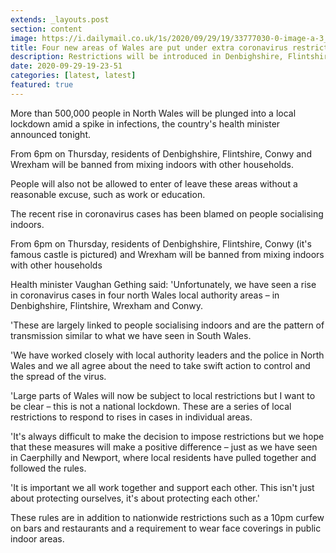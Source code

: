 ```yaml
---
extends: _layouts.post
section: content
image: https://i.dailymail.co.uk/1s/2020/09/29/19/33777030-0-image-a-3_1601402901267.jpg 
title: Four new areas of Wales are put under extra coronavirus restrictions 
description: Restrictions will be introduced in Denbighshire, Flintshire, Conwy and Wrexham from 6pm on Thursday to help control the spread of the virus. 
date: 2020-09-29-19-23-51 
categories: [latest, latest] 
featured: true 
--- 
```

More than 500,000 people in North Wales will be plunged into a local lockdown amid a spike in infections, the country's health minister announced tonight.

From 6pm on Thursday, residents of Denbighshire, Flintshire, Conwy and Wrexham will be banned from mixing indoors with other households.

People will also not be allowed to enter of leave these areas without a reasonable excuse, such as work or education. 

The recent rise in coronavirus cases has been blamed on people socialising indoors. 

From 6pm on Thursday, residents of Denbighshire, Flintshire, Conwy (it's famous castle is pictured) and Wrexham will be banned from mixing indoors with other households

Health minister Vaughan Gething said: 'Unfortunately, we have seen a rise in coronavirus cases in four north Wales local authority areas – in Denbighshire, Flintshire, Wrexham and Conwy. 

'These are largely linked to people socialising indoors and are the pattern of transmission similar to what we have seen in South Wales.

'We have worked closely with local authority leaders and the police in North Wales and we all agree about the need to take swift action to control and the spread of the virus.

'Large parts of Wales will now be subject to local restrictions but I want to be clear – this is not a national lockdown. These are a series of local restrictions to respond to rises in cases in individual areas.

'It's always difficult to make the decision to impose restrictions but we hope that these measures will make a positive difference – just as we have seen in Caerphilly and Newport, where local residents have pulled together and followed the rules.

'It is important we all work together and support each other. This isn't just about protecting ourselves, it's about protecting each other.'

These rules are in addition to nationwide restrictions such as a 10pm curfew on bars and restaurants and a requirement to wear face coverings in public indoor areas.  

